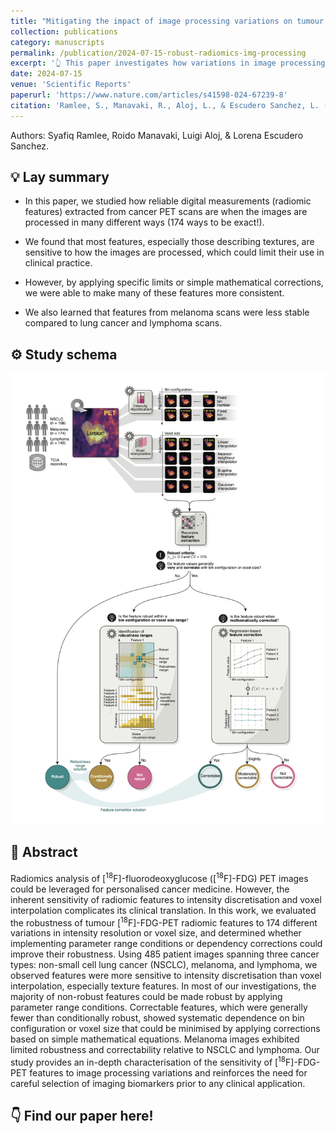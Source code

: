 ```yaml
---
title: "Mitigating the impact of image processing variations on tumour [<sup>18</sup>F]-FDG-PET radiomic feature robustness"
collection: publications
category: manuscripts
permalink: /publication/2024-07-15-robust-radiomics-img-processing
excerpt: '👆 This paper investigates how variations in image processing parameters affect the robustness of [<sup>18</sup>F]-FDG PET radiomic features, and demonstrates that applying parameter range conditions and mathematical corrections can improve feature robustness.'
date: 2024-07-15
venue: 'Scientific Reports'
paperurl: 'https://www.nature.com/articles/s41598-024-67239-8'
citation: 'Ramlee, S., Manavaki, R., Aloj, L., & Escudero Sanchez, L. (2024). &quot;Mitigating the impact of image processing variations on tumour [18F]-FDG-PET radiomic feature robustness.&quot; <i>Sci Rep</i>. 14(16294).'
---
```


Authors: Syafiq Ramlee, Roido Manavaki, Luigi Aloj, & Lorena Escudero Sanchez.


💡 Lay summary
------


- In this paper, we studied how reliable digital measurements (radiomic features) extracted from cancer PET scans are when the images are processed in many different ways (174 ways to be exact!).

- We found that most features, especially those describing textures, are sensitive to how the images are processed, which could limit their use in clinical practice. 

- However, by applying specific limits or simple mathematical corrections, we were able to make many of these features more consistent.

- We also learned that features from melanoma scans were less stable compared to lung cancer and lymphoma scans.

⚙️ Study schema
------

<img src='../images/PerturbationStudy_Fig1.png'>


📝 Abstract
------
Radiomics analysis of [<sup>18</sup>F]-fluorodeoxyglucose ([<sup>18</sup>F]-FDG) PET images could be leveraged for personalised cancer medicine. However, the inherent sensitivity of radiomic features to intensity discretisation and voxel interpolation complicates its clinical translation. In this work, we evaluated the robustness of tumour [<sup>18</sup>F]-FDG-PET radiomic features to 174 different variations in intensity resolution or voxel size, and determined whether implementing parameter range conditions or dependency corrections could improve their robustness. Using 485 patient images spanning three cancer types: non-small cell lung cancer (NSCLC), melanoma, and lymphoma, we observed features were more sensitive to intensity discretisation than voxel interpolation, especially texture features. In most of our investigations, the majority of non-robust features could be made robust by applying parameter range conditions. Correctable features, which were generally fewer than conditionally robust, showed systematic dependence on bin configuration or voxel size that could be minimised by applying corrections based on simple mathematical equations. Melanoma images exhibited limited robustness and correctability relative to NSCLC and lymphoma. Our study provides an in-depth characterisation of the sensitivity of [<sup>18</sup>F]-FDG-PET features to image processing variations and reinforces the need for careful selection of imaging biomarkers prior to any clinical application.

👇 Find our paper here!
------